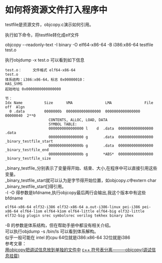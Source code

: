 # 如何将资源文件打入程序中

testfile是资源文件，objcopy.c演示如何引用。  

执行如下命令，将testfile转化成elf文件   

objcopy --readonly-text -I binary -O elf64-x86-64 -B i386:x86-64 testfile test.o

执行objdump -x test.o 可以看到如下信息  

```
test.o：     文件格式 elf64-x86-64
test.o
体系结构：i386:x86-64，标志 0x00000010：
HAS_SYMS
起始地址 0x0000000000000000

节：
Idx Name          Size      VMA               LMA               File off  Algn
  0 .data         0000000b  0000000000000000  0000000000000000  00000040  2**0
                    CONTENTS, ALLOC, LOAD, DATA
                    SYMBOL TABLE:
                    0000000000000000 l    d  .data  0000000000000000 .data
                    0000000000000000 g       .data  0000000000000000 _binary_testfile_start
                    000000000000000b g       .data  0000000000000000 _binary_testfile_end
                    000000000000000b g       *ABS*  0000000000000000 _binary_testfile_size

```
_binary_testfile_分别表示了变量得开始、结束、大小,在程序中可以直接引用这些变量。     
_binary_testfile_start就可以认为是字节得开始位置，如objcopy.c中extern char _binary_testfile_start[]得引用。    
-I -O 得参数是bfdname,执行objcopy最后两行会输出,我这个版本中有这些bfdname     
```
elf64-x86-64 elf32-i386 elf32-x86-64 a.out-i386-linux pei-i386 pei-x86-64 elf64-l1om elf64-k1om elf64-little elf64-big elf32-little elf32-big plugin srec symbolsrec verilog tekhex binary ihex
```
-B 的参数是体系结构，但在帮助手册中都没有相关介绍。        
可以执行objdump -s /bin/ls  可以看到体系解构。      
似乎一般可能在 intel 的cpu 64位就是i386:x86-64 32位就是i386      
参考文章：   
[用objcopy把调试信息放到单独的文件中](http://blog.csdn.net/someonea/article/details/3202409)
[c++ 符号表分离———objcopy(调试信息挂载)](http://blog.csdn.net/cyteven/article/details/13015511)
